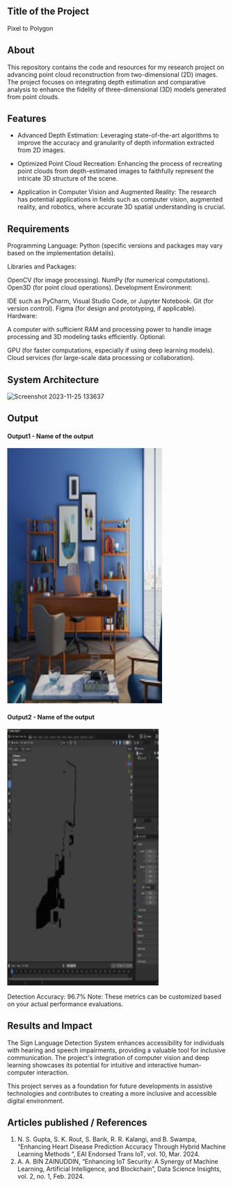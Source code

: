 ## Title of the Project
Pixel to Polygon

## About
<!--Detailed Description about the project-->
This repository contains the code and resources for my research project on advancing point cloud reconstruction from two-dimensional (2D) images. The project focuses on integrating depth estimation and comparative analysis to enhance the fidelity of three-dimensional (3D) models generated from point clouds.

## Features
<!--List the features of the project as shown below-->
- Advanced Depth Estimation: Leveraging state-of-the-art algorithms to improve the accuracy and granularity of depth information extracted from 2D images.

- Optimized Point Cloud Recreation: Enhancing the process of recreating point clouds from depth-estimated images to faithfully represent the intricate 3D structure of the scene.

- Application in Computer Vision and Augmented Reality: The research has potential applications in fields such as computer vision, augmented reality, and robotics, where accurate 3D spatial understanding is crucial.


## Requirements
<!--List the requirements of the project as shown below-->
Programming Language: Python (specific versions and packages may vary based on the implementation details).

Libraries and Packages:

OpenCV (for image processing).
NumPy (for numerical computations).
Open3D (for point cloud operations).
Development Environment:

IDE such as PyCharm, Visual Studio Code, or Jupyter Notebook.
Git (for version control).
Figma (for design and prototyping, if applicable).
Hardware:

A computer with sufficient RAM and processing power to handle image processing and 3D modeling tasks efficiently.
Optional:

GPU (for faster computations, especially if using deep learning models).
Cloud services (for large-scale data processing or collaboration).

## System Architecture
<!--Embed the system architecture diagram as shown below-->

![Screenshot 2023-11-25 133637](https://github.com/<<yourusername>>/Hand-Gesture-Recognition-System/assets/75235455/a60c11f3-0a11-47fb-ac89-755d5f45c995)


## Output

<!--Embed the Output picture at respective places as shown below as shown below-->
#### Output1 - Name of the output

![Screenshot 2023-11-25 134037](https://github.com/SiD-026/depyh/blob/main/assets/Picture1.png)

#### Output2 - Name of the output
![Screenshot 2023-11-25 134253](https://github.com/SiD-026/depyh/blob/main/assets/Picture3.png)

Detection Accuracy: 96.7%
Note: These metrics can be customized based on your actual performance evaluations.


## Results and Impact
<!--Give the results and impact as shown below-->
The Sign Language Detection System enhances accessibility for individuals with hearing and speech impairments, providing a valuable tool for inclusive communication. The project's integration of computer vision and deep learning showcases its potential for intuitive and interactive human-computer interaction.

This project serves as a foundation for future developments in assistive technologies and contributes to creating a more inclusive and accessible digital environment.

## Articles published / References
1. N. S. Gupta, S. K. Rout, S. Barik, R. R. Kalangi, and B. Swampa, “Enhancing Heart Disease Prediction Accuracy Through Hybrid Machine Learning Methods ”, EAI Endorsed Trans IoT, vol. 10, Mar. 2024.
2. A. A. BIN ZAINUDDIN, “Enhancing IoT Security: A Synergy of Machine Learning, Artificial Intelligence, and Blockchain”, Data Science Insights, vol. 2, no. 1, Feb. 2024.





